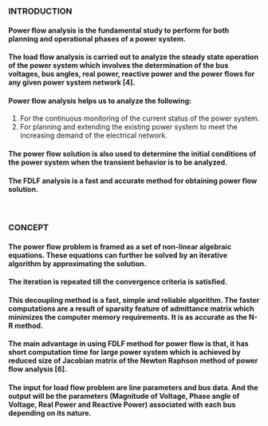 ### INTRODUCTION<br>
#### Power flow analysis is the fundamental study to perform for both planning and operational phases of a power system. 
#### The load flow analysis is carried out to analyze the steady state operation of the power system which involves the determination of the bus voltages, bus angles, real power, reactive power and the power flows for any given power system network [4]. 
#### Power flow analysis helps us to analyze the following:
1. For the continuous monitoring of the current status of the power system.
2. For planning and extending the existing power system to meet the increasing demand of the electrical network.
#### The power flow solution is also used to determine the initial conditions of the power system when the transient behavior is to be analyzed.
#### The FDLF analysis is a fast and accurate method for obtaining power flow solution. 
<br>

### CONCEPT<br>
#### The power flow problem is framed as a set of non-linear algebraic equations. These equations can further be solved by an iterative algorithm by approximating the solution. 
#### The iteration is repeated till the convergence criteria is satisfied. 
#### This decoupling method is a fast, simple and reliable algorithm. The faster computations are a result of sparsity feature of admittance matrix which minimizes the computer memory requirements. It is as accurate as the N-R method.
#### The main advantage in using FDLF method for power flow is that, it has short computation time for large power system which is achieved by reduced size of Jacobian matrix of the Newton Raphson method of power flow analysis [6]. 
#### The input for load flow problem are line parameters and bus data. And the output will be the parameters (Magnitude of Voltage, Phase angle of Voltage, Real Power and Reactive Power) associated with each bus depending on its nature.



